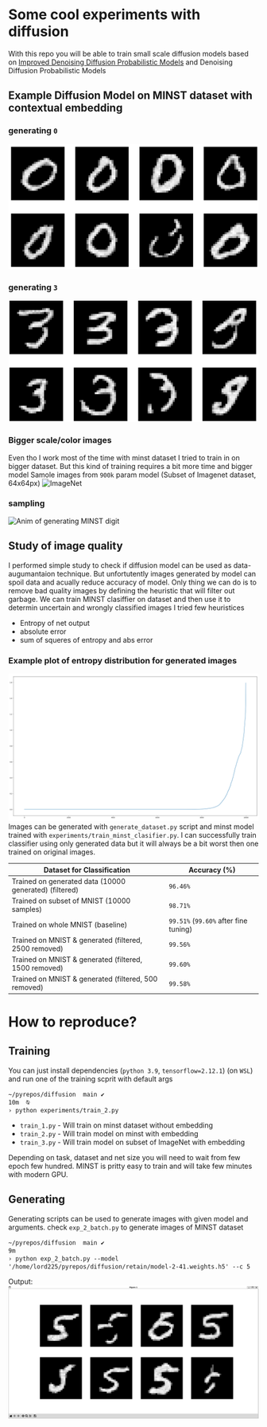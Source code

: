 # Some cool experiments with diffusion

With this repo you will be able to train small scale diffusion models based on [Improved Denoising Diffusion Probabilistic Models](https://arxiv.org/abs/2102.09672) and Denoising Diffusion Probabilistic Models
## Example Diffusion Model on MINST dataset with contextual embedding
### generating `0`
![Generated images](/data/nice.png)
### generating `3`
![Generated images](/data/nice2.png)

### Bigger scale/color images
Even tho I work most of the time with minst dataset I tried to train in on bigger dataset. But this kind of training requires a bit more time and bigger model
Samole images from `900k` param model (Subset of Imagenet dataset, 64x64px)
![ImageNet](main/data/imagenet.png)

### sampling 
![Anim of generating MINST digit](main/data/Animation.gif)

## Study of image quality
I performed simple study to check if diffusion model can be used as data-augumantaion technique. But unfortutently images generated by model can spoil data and acually reduce accuracy of model.
Only thing we can do is to remove bad quality images by defining the heuristic that will filter out garbage. 
We can train MINST clasiffier on dataset and then use it to determin uncertain and wrongly classified images
I tried few heuristices
* Entropy of net output
* absolute error
* sum of squeres of entropy and abs error
### Example plot of entropy distribution for generated images
![error](data/entropy.png)
Images can be generated with `generate_dataset.py` script and minst model trained with `experiments/train_minst_clasifier.py`. I can successfully train classifier using only generated data but it will always be a bit worst then one trained on original images.  

| Dataset for Classification                           | Accuracy (%)       |
|------------------------------------------------------|--------------------|
| Trained on generated data (10000 generated) (filtered) | `96.46%`           |
| Trained on subset of MNIST (10000 samples)            | `98.71%`           |
| Trained on whole MNIST (baseline)                     | `99.51%` (`99.60%` after fine tuning) |
| Trained on MNIST & generated (filtered, 2500 removed) | `99.56%`           |
| Trained on MNIST & generated (filtered, 1500 removed) | `99.60%`           |
| Trained on MNIST & generated (filtered, 500 removed)  | `99.58%`           |


# How to reproduce?
## Training
You can just install dependencies (`python 3.9`, `tensorflow=2.12.1`) (on `WSL`) and run one of the training scprit with default args
```
~/pyrepos/diffusion  main ✔                                                                         10m  ⍉
› python experiments/train_2.py
```
* `train_1.py` - Will train on minst dataset without embedding
* `train_2.py` - Will train model on minst with embedding
* `train_3.py` - Will train model on subset of ImageNet with embedding

Depending on task, dataset and net size you will need to wait from few epoch few hundred. MINST is pritty easy to train and will take few minutes with modern GPU.

## Generating
Generating scripts can be used to generate images with given model and arguments. check `exp_2_batch.py` to generate images of MINST dataset
```
~/pyrepos/diffusion  main ✔                                                                                                                                                                 9m  
› python exp_2_batch.py --model '/home/lord225/pyrepos/diffusion/retain/model-2-41.weights.h5' --c 5
```
Output:
![Output of command](/data/reproduce_out.png)
